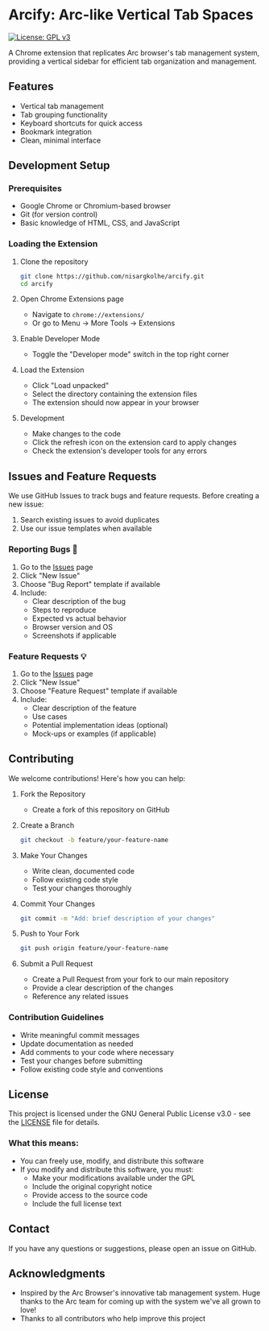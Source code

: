 # Arcify: Arc-like Vertical Tab Spaces

[![License: GPL v3](https://img.shields.io/badge/License-GPLv3-blue.svg)](https://www.gnu.org/licenses/gpl-3.0)

A Chrome extension that replicates Arc browser's tab management system, providing a vertical sidebar for efficient tab organization and management.

## Features

- Vertical tab management
- Tab grouping functionality
- Keyboard shortcuts for quick access
- Bookmark integration
- Clean, minimal interface

## Development Setup

### Prerequisites

- Google Chrome or Chromium-based browser
- Git (for version control)
- Basic knowledge of HTML, CSS, and JavaScript

### Loading the Extension

1. Clone the repository
   ```bash
   git clone https://github.com/nisargkolhe/arcify.git
   cd arcify
   ```

2. Open Chrome Extensions page
   - Navigate to `chrome://extensions/`
   - Or go to Menu → More Tools → Extensions

3. Enable Developer Mode
   - Toggle the "Developer mode" switch in the top right corner

4. Load the Extension
   - Click "Load unpacked"
   - Select the directory containing the extension files
   - The extension should now appear in your browser

5. Development
   - Make changes to the code
   - Click the refresh icon on the extension card to apply changes
   - Check the extension's developer tools for any errors

## Issues and Feature Requests

We use GitHub Issues to track bugs and feature requests. Before creating a new issue:

1. Search existing issues to avoid duplicates
2. Use our issue templates when available

### Reporting Bugs 🐛

1. Go to the [Issues](https://github.com/nisargkolhe/arcify/issues) page
2. Click "New Issue"
3. Choose "Bug Report" template if available
4. Include:
   - Clear description of the bug
   - Steps to reproduce
   - Expected vs actual behavior
   - Browser version and OS
   - Screenshots if applicable

### Feature Requests 💡

1. Go to the [Issues](https://github.com/nisargkolhe/arcify/issues) page
2. Click "New Issue"
3. Choose "Feature Request" template if available
4. Include:
   - Clear description of the feature
   - Use cases
   - Potential implementation ideas (optional)
   - Mock-ups or examples (if applicable)

## Contributing

We welcome contributions! Here's how you can help:

1. Fork the Repository
   - Create a fork of this repository on GitHub

2. Create a Branch
   ```bash
   git checkout -b feature/your-feature-name
   ```

3. Make Your Changes
   - Write clean, documented code
   - Follow existing code style
   - Test your changes thoroughly

4. Commit Your Changes
   ```bash
   git commit -m "Add: brief description of your changes"
   ```

5. Push to Your Fork
   ```bash
   git push origin feature/your-feature-name
   ```

6. Submit a Pull Request
   - Create a Pull Request from your fork to our main repository
   - Provide a clear description of the changes
   - Reference any related issues

### Contribution Guidelines

- Write meaningful commit messages
- Update documentation as needed
- Add comments to your code where necessary
- Test your changes before submitting
- Follow existing code style and conventions

## License

This project is licensed under the GNU General Public License v3.0 - see the [LICENSE](LICENSE) file for details.

### What this means:

- You can freely use, modify, and distribute this software
- If you modify and distribute this software, you must:
  - Make your modifications available under the GPL
  - Include the original copyright notice
  - Provide access to the source code
  - Include the full license text

## Contact

If you have any questions or suggestions, please open an issue on GitHub.

## Acknowledgments

- Inspired by the Arc Browser's innovative tab management system. Huge thanks to the Arc team for coming up with the system we've all grown to love!
- Thanks to all contributors who help improve this project 